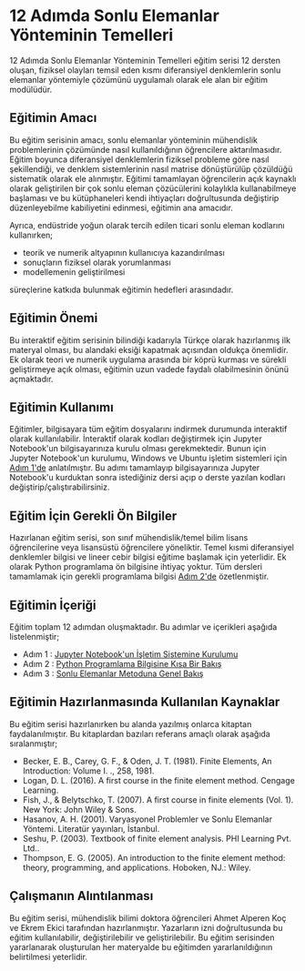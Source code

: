 # 12 Adımda Sonlu Elemanlar Yönteminin Temelleri

12 Adımda Sonlu Elemanlar Yönteminin Temelleri eğitim serisi 12 dersten oluşan, fiziksel olayları temsil eden kısmı diferansiyel denklemlerin sonlu elemanlar yöntemiyle çözümünü uygulamalı olarak ele alan bir eğitim modülüdür.

## Eğitimin Amacı

Bu eğitim serisinin amacı, sonlu elemanlar yönteminin mühendislik problemlerinin çözümünde nasıl kullanıldığının öğrencilere aktarılmasıdır. Eğitim boyunca diferansiyel denklemlerin fiziksel probleme göre nasıl şekillendiği, ve denklem sistemlerinin nasıl matrise dönüştürülüp çözüldüğü sistematik olarak ele alınmıştır. Eğitimi tamamlayan öğrencilerin açık kaynaklı olarak geliştirilen bir çok sonlu eleman çözücülerini kolaylıkla kullanabilmeye başlaması ve bu kütüphaneleri kendi ihtiyaçları doğrultusunda değiştirip düzenleyebilme kabiliyetini edinmesi, eğitimin ana amacıdır. 

Ayrıca, endüstride yoğun olarak tercih edilen ticari sonlu eleman kodlarını kullanırken;

- teorik ve numerik altyapının kullanıcıya kazandırılması
- sonuçların fiziksel olarak yorumlanması
- modellemenin geliştirilmesi 

süreçlerine katkıda bulunmak eğitimin hedefleri arasındadır. 

## Eğitimin Önemi

Bu interaktif eğitim serisinin bilindiği kadarıyla Türkçe olarak hazırlanmış ilk materyal olması, bu alandaki eksiği kapatmak açısından oldukça önemlidir. Ek olarak teori ve numerik uygulama arasında bir köprü kurması ve sürekli geliştirmeye açık olması, eğitimin uzun vadede faydalı olabilmesinin önünü açmaktadır. 

## Eğitimin Kullanımı

Eğitimler, bilgisayara tüm eğitim dosyalarını indirmek durumunda interaktif olarak kullanılabilir. İnteraktif olarak kodları değiştirmek için Jupyter Notebook'un bilgisayarınıza kurulu olması gerekmektedir. Bunun için Jupyter Notebook'un kurulumu, Windows ve Ubuntu işletim sistemleri için [Adım 1'de](https://github.com/ekremekc/SEA-Temelleri/blob/main/Dersler/1_JupyterNotebookKurulum.ipynb) anlatılmıştır. Bu adımı tamamlayıp bilgisayarınıza Jupyter Notebook'u kurduktan sonra istediğiniz dersi açıp o derste yazılan kodları değiştirip/çalıştırabilirsiniz. 

## Eğitim İçin Gerekli Ön Bilgiler

Hazırlanan eğitim serisi, son sınıf mühendislik/temel bilim lisans öğrencilerine veya lisansüstü öğrencilere yöneliktir. Temel kısmi diferansiyel denklemler bilgisi ve lineer cebir bilgisi eğitime başlamak için yeterlidir. Ek olarak Python programlama ön bilgisine ihtiyaç yoktur. Tüm dersleri tamamlamak için gerekli programlama bilgisi [Adım 2'de](https://github.com/ekremekc/SEA-Temelleri/blob/main/Dersler/2_PythonGiris.ipynb) özetlenmiştir.   

## Eğitimin İçeriği

Eğitim toplam 12 adımdan oluşmaktadır. Bu adımlar ve içerikleri aşağıda listelenmiştir; 

- Adım 1 : [Jupyter Notebook'un İşletim Sistemine Kurulumu](https://github.com/ekremekc/SEA-Temelleri/blob/main/Dersler/1_JupyterNotebookKurulum.ipynb) 
- Adım 2 : [Python Programlama Bilgisine Kısa Bir Bakış](https://github.com/ekremekc/SEA-Temelleri/blob/main/Dersler/2_PythonGiris.ipynb) 
- Adım 3 : [Sonlu Elemanlar Metoduna Genel Bakış](https://github.com/ekremekc/SEA-Temelleri/blob/main/Dersler/3_Sonlu_Elemanlar_Metodu_Genel_Bakis.ipynb) 

## Eğitimin Hazırlanmasında Kullanılan Kaynaklar

Bu eğitim serisi hazırlanırken bu alanda yazılmış onlarca kitaptan faydalanılmıştır. Bu kitaplardan bazıları referans amaçlı olarak aşağıda sıralanmıştır;

- Becker, E. B., Carey, G. F., & Oden, J. T. (1981). Finite Elements, An Introduction: Volume I. ., 258, 1981.
- Logan, D. L. (2016). A first course in the finite element method. Cengage Learning.
- Fish, J., & Belytschko, T. (2007). A first course in finite elements (Vol. 1). New York: John Wiley & Sons.
- Hasanov, A. H. (2001). Varyasyonel Problemler ve Sonlu Elemanlar Yöntemi. Literatür yayınları, İstanbul.
- Seshu, P. (2003). Textbook of finite element analysis. PHI Learning Pvt. Ltd..
- Thompson, E. G. (2005). An introduction to the finite element method: theory, programming, and applications. Hoboken, NJ.: Wiley.

## Çalışmanın Alıntılanması

Bu eğitim serisi, mühendislik bilimi doktora öğrencileri Ahmet Alperen Koç ve Ekrem Ekici tarafından hazırlanmıştır. Yazarların izni doğrultusunda bu eğitim kullanılabilir, değiştirilebilir ve geliştirilebilir. Bu eğitim serisinden yararlanarak oluşturulan her materyalde bu eğitimden yararlanıldığının belirtilmesi yeterlidir.
